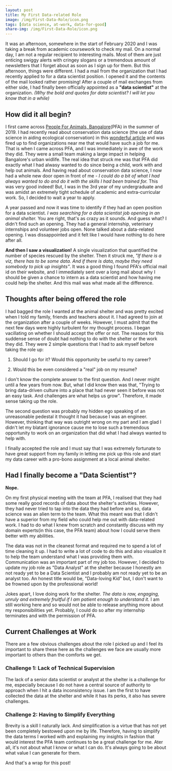 ```yaml
---
layout: post
title: My First Data-related Role
image: /img/First-Data-Role/icon.png
tags: [data science, at-work, data-for-good]
share-img: /img/First-Data-Role/icon.png
---
```


It was an afternoon, somewhere in the start of February 2020 and I was taking a break from academic coursework to check my mail. On a normal day, I am not a regular recipient to interesting mails. Most of them are just enticing swiggy alerts with cringey slogans or a tremendous amount of newsletters that I forget about as soon as I sign up for them. But this afternoon, things were different. I had a mail from the organization that I had recently applied to for a data scientist position. I opened it and the contents of the mail looked rather promising! After a couple of mail exchanges from either side, I had finally been officially appointed as a **"data scientist"** at the organization. *(Why the bold  and quotes for data scientist? I will let you know that in a while)*

## How did it all begin?

I first came across [People For Animals, Bangalore](http://peopleforanimalsbangalore.org/index.php)(PFA) in the summer of 2019. I had recently read about conservation data science (the use of data science in aiding ecological conservation) in this [wonderful article](https://www.paulallen.com/wildlife/data-for-good-a-growing-trend-in-global-conservation) and was fired up to find organizations near me that would have such a job for me. That is when I came across PFA, and I was immediately in awe of the work they did. They were a small team making a large impact in helping Bangalore's urban widlife. The real idea that struck me was that PFA did exactly what I had alwasy wanted to do since being a child, work with and help out animals. And having read about conservation data science, I now had a whole new door open in front of me - *I could do a bit of what I had always wanted to do and do it with the skills I had been trained for.* This was very good indeed! But, I was in the 3rd year of my undergraduate and was amidst an extremely tight schedule of academic and extra-curricular work. So, I decided to wait a year to apply.

A year passed and now it was time to identify if they had an open position for a data scientist. *I was searching for a data scientist job opening in an animal shelter.* You are right, that's as crazy as it sounds. And guess what? I didn't find such an opening. They had a general internship, veterinary internships and volunteer jobs open. None talked about a data-related opening. I was dissappointed and it felt like I would have nothing to do here after all. 

**And then I saw a visualization!** A single visualization that quantified the number of species rescued by the shelter. Then it struck me, *"If there is a viz, there has to be some data. And if there is data, maybe they need somebody to pick up insights"*. It was a good thing I found PFA's official mail id on their website, and I immediately sent over a long mail about why I should be given a chance to intern as a data scientist and how having me could help the shelter. And this mail was what made all the difference.

## Thoughts after being offered the role

I had bagged the role I wanted at the animal shelter and was pretty excited when I told my family, friends and teachers about it. I had agreed to join at the organization after a couple of weeks. However, I must admit that the next few days were highly turbulent for my thought process. I began vacillating on whether I should accept the offer or not. The reasons for this suddense sense of doubt had nothing to do with the shelter or the work they did. They were 2 simple questions that I had to ask myself before taking the role up:

1. Should I go for it? Would this opportunity be useful to my career?

2. Would this be even considered a "real" job on my resume?

I don't know the complete answer to the first question. And I never might until a few years from now. But, what I did know then was that, "Trying to bring data-driven culture into a place that had never seen it before was not an easy task. And challenges are what helps us grow". Therefore, it made sense taking up the role.

The second question was probably my hidden ego speaking of an unreasonable pedestal it thought it had because I was an engineer. However, thinking that way was outright wrong on my part and I am glad I didn't let my blatant ignorance cause me to lose such a tremendous opportunity to work on an organization that did what I had always wanted to help with.

I finally accepted the role and I must say that I was extremely fortunate to have great support from my family in letting me pick up this role and start my data career with a pro-bono assignment at a local animal shelter. 

## Had I finally become a "Data Scientist"?

**Nope.** 

On my first physical meeting with the team at PFA, I realised that they had some really good records of data about the shelter's activities. However, they had never tried to tap into the data they had before and so, data science was an alien term to the team. What this meant was that I didn't have a superior from my field who could help me out with data-related work. I had to do what I knew from scratch and constantly discuss with my domain experts(in this case, the PFA team) about how I could serve them better with my abilities. 

The data was not in the cleanest format and required me to spend a lot of time cleaning it up. I had to write a lot of code to do this and also visualize it to help the team understand what I was providing them with. Communication was an important part of my job too. However, I decided to update my job role as "Data Analyst" at the shelter because I honestly am not ready yet to be a Data Scientist and I probably am not ready yet to be an analyst too. An honest title would be, "Data-loving Kid" but, I don't want to be frowned upon by the professional world! 

Jokes apart, I love doing work for the shelter. *The data is raw, engaging, unruly and extremely fruitful if I am patient enough to understand it.* I am still working here and so would not be able to release anything more about my responsibilities yet. Probably, I could do so after my internship terminates and with the permission of PFA. 

## Current Challenges at Work

There are a few obvious challenges about the role I picked up and I feel its important to share these here as the challenges we face are usually more important to others than the comforts we get.

### Challenge 1: Lack of Technical Supervision

The lack of a senior data scientist or analyst at the shelter is a challenge for me, especially because I do not have a central source of authority to approach when I hit a data inconsistency issue. I am the first to have collected the data at the shelter and while it has its perks, it also has severe challenges.

### Challenge 2: Having to Simplify Everything

Brevity is a skill I naturally lack. And simplification is a virtue that has not yet been completely bestowed upon me by life. Therefore, having to simplify the data terms I worked with and explaining my insights in fashion that would interest the PFA team continues to be a great challenge for me. Ater all, it's not about what I know or what I can do. It's always going to be about what value I can generate for them.

And that's a wrap for this post!
